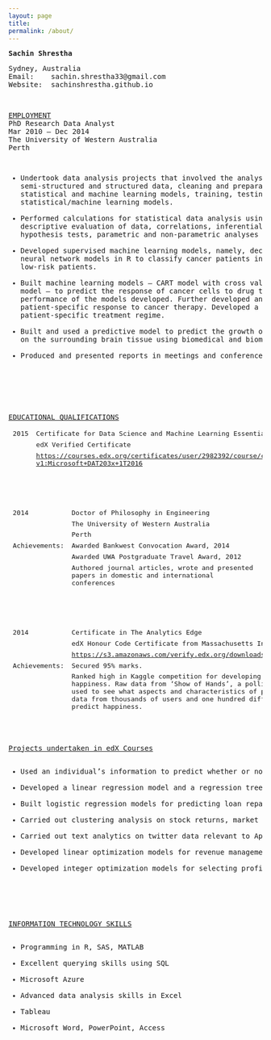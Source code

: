 ```yaml
---
layout: page
title:
permalink: /about/
---
```

<style>
table { 
    display: table;
    border-collapse: separate;
    border-spacing: 2px;
    border-color: gray;
}
</style>


<pre>
<b>Sachin Shrestha</b>
</pre>
<pre>
Sydney, Australia
Email:    sachin.shrestha33@gmail.com
Website:  sachinshrestha.github.io
</pre>
<br>
<pre>
<u>EMPLOYMENT</u>
PhD Research Data Analyst
Mar 2010 – Dec 2014
The University of Western Australia
Perth
<pre>
<ul>
<li>Undertook data analysis projects that involved the analysis of unstructured, 
semi-structured and structured data, cleaning and preparation of data, developing 
statistical and machine learning models, training, testing and validating the 
statistical/machine learning models.</li>
<li>Performed calculations for statistical data analysis using SAS, R and SQL – performed 
descriptive evaluation of data, correlations, inferential analyses, comparative tests, 
hypothesis tests, parametric and non-parametric analyses and created reports.</li>
<li>Developed supervised machine learning models, namely, decision tree and artificial 
neural network models in R to classify cancer patients into high-risk, medium-risk and 
low-risk patients.</li>
<li>Built machine learning models – CART model with cross validation and random forest 
model – to predict the response of cancer cells to drug treatment. Evaluated the 
performance of the models developed. Further developed and refined the model to predict 
patient-specific response to cancer therapy. Developed a recommendation system for targeted 
patient-specific treatment regime.</li>
<li>Built and used a predictive model to predict the growth of brain tumour and its effect 
on the surrounding brain tissue using biomedical and biomechanical data.</li>
<li>Produced and presented reports in meetings and conferences.</li>
</ul>
</pre>

<pre>
<u>EDUCATIONAL QUALIFICATIONS</u>
<table border="0">
<tr><td>2015</td>	<td>Certificate for Data Science and Machine Learning Essentials</td></tr>
			<tr><td></td><td>edX Verified Certificate</td></tr>
			<tr><td></td><td><a href="https://courses.edx.org/certificates/user/2982392/course/course-v1:Microsoft+DAT203x+1T2016">https://courses.edx.org/certificates/user/2982392/course/course-v1:Microsoft+DAT203x+1T2016</a></td></tr>
</table>


<table>
<tr><td>2014</td>		<td>Doctor of Philosophy in Engineering</td></tr>
				<tr><td></td><td>The University of Western Australia</td></tr>
				<tr><td></td><td>Perth</td></tr>
<tr><td>Achievements:</td>	<td>Awarded Bankwest Convocation Award, 2014</td></tr>
				<tr><td></td><td>Awarded UWA Postgraduate Travel Award, 2012</td></tr>
				<tr><td></td><td>Authored journal articles, wrote and presented papers in domestic and international conferences</td></tr>
</table>


<table>
<tr><td>2014</td>	<td>Certificate in The Analytics Edge</td></tr>
			<tr><td></td><td>edX Honour Code Certificate from Massachusetts Institute of Technology</td></tr>
			<tr><td></td><td><a href="https://s3.amazonaws.com/verify.edx.org/downloads/0935f131aaf84d31835667b74a965db0/Certificate.pdf">https://s3.amazonaws.com/verify.edx.org/downloads/0935f131aaf84d31835667b74a965db0/Certificate.pdf</a></td></tr>

<tr><td>Achievements:</td> 	<td>Secured 95% marks.</td></tr>
				<tr><td></td><td>Ranked high in Kaggle competition for developing a machine learning model for predicting happiness. Raw data from ‘Show of Hands’, a polling app for use on mobile devices and the web, was used to see what aspects and characteristics of people's lives predict happiness. In this problem, data from thousands of users and one hundred different questions was used to see which responses predict happiness.</td></tr>
</table>


<u>Projects undertaken in edX Courses</u>
<ul>
<li>Used an individual’s information to predict whether or not the person earns more than $50,000 per year. The source of the data was Census Data for Earnings, 2010. For the purpose of solving this problem, I built a logistic regression model, a CART model, a CART model with cross-validation, and a random forest model and compared their accuracies to choose the best model.</li>
<li>Developed a linear regression model and a regression tree model for predicting life-expectancy using publicly available census data and analysed predictions.</li>
<li>Built logistic regression models for predicting loan repayment, and for the prediction of business failure.</li>
<li>Carried out clustering analysis on stock returns, market segmentation for airlines, and for predicting medical costs.</li>
<li>Carried out text analytics on twitter data relevant to Apple iPhone 5C in order to assess consumer sentiment associated with the product.</li>
<li>Developed linear optimization models for revenue management, investment management under taxation and, outsourcing decision on textile production.</li>
<li>Developed integer optimization models for selecting profitable hotel sites, assigning sales regions for pharmaceutical company and, optimizing sales channels for organic farm products.</li>
</ul>



<u>INFORMATION TECHNOLOGY SKILLS</u>
<ul>
<li>Programming in R, SAS, MATLAB</li>
<li>Excellent querying skills using SQL</li>
<li>Microsoft Azure</li>
<li>Advanced data analysis skills in Excel</li>
<li>Tableau</li>
<li>Microsoft Word, PowerPoint, Access</li>
</ul>

